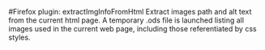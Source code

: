 #Firefox plugin: extractImgInfoFromHtml
Extract images path and alt text from the current html page. 
A temporary .ods file is launched listing all images used in the current web page, including those referentiated by css styles.


